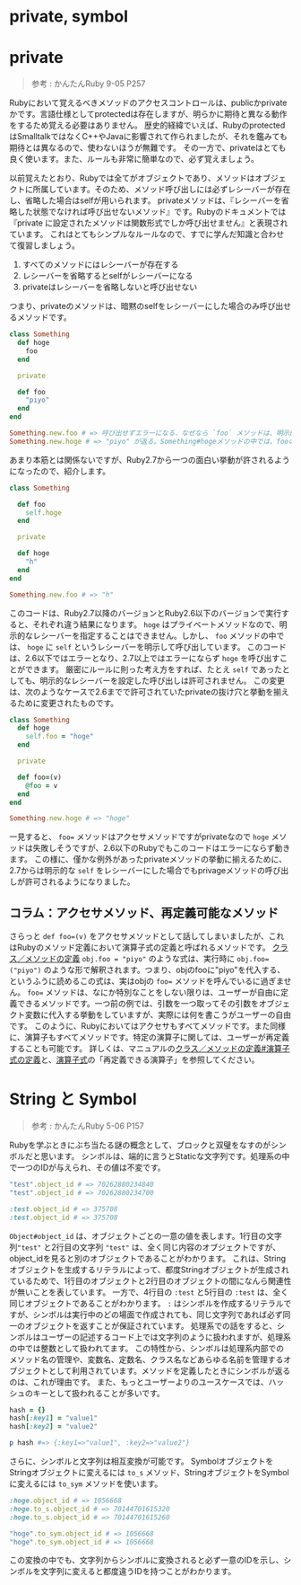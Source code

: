 private, symbol
===
# private

> 参考 : かんたんRuby 9-05 P257

Rubyにおいて覚えるべきメソッドのアクセスコントロールは、publicかprivateかです。言語仕様としてprotectedは存在しますが、明らかに期待と異なる動作をするため覚える必要はありません。
歴史的経緯でいえば、RubyのprotectedはSmalltalkではなくC++やJavaに影響されて作られましたが、それを鑑みても期待とは異なるので、使わないほうが無難です。
その一方で、privateはとても良く使います。また、ルールも非常に簡単なので、必ず覚えましょう。

以前覚えたとおり、Rubyでは全てがオブジェクトであり、メソッドはオブジェクトに所属しています。そのため、メソッド呼び出しには必ずレシーバーが存在し、省略した場合はselfが用いられます。
privateメソッドは、『レシーバーを省略した状態でなければ呼び出せないメソッド』です。Rubyのドキュメントでは『private に設定されたメソッドは関数形式でしか呼び出せません』と表現されています。
これはとてもシンプルなルールなので、すでに学んだ知識と合わせて復習しましょう。

1. すべてのメソッドにはレシーバーが存在する
2. レシーバーを省略するとselfがレシーバーになる
3. privateはレシーバーを省略しないと呼び出せない

つまり、privateのメソッドは、暗黙のselfをレシーバーにした場合のみ呼び出せるメソッドです。

```ruby
class Something
  def hoge
    foo
  end

  private

  def foo
    "piyo"
  end
end

Something.new.foo # => 呼び出せずエラーになる、なぜなら `foo` メソッドは、明示的にレシーバー `Something.new` をとっている
Something.new.hoge # => "piyo" が返る。Something#hogeメソッドの中では、fooのレシーバーを指定していない（つまり暗黙のselfがレシーバー）ため、呼び出せる。
```

あまり本筋とは関係ないですが、Ruby2.7から一つの面白い挙動が許されるようになったので、紹介します。

```ruby
class Something

  def foo
    self.hoge
  end

  private

  def hoge
    "h"
  end
end

Something.new.foo # => "h"
```

このコードは、Ruby2.7以降のバージョンとRuby2.6以下のバージョンで実行すると、それぞれ違う結果になります。
`hoge` はプライベートメソッドなので、明示的なレシーバーを指定することはできません。しかし、 `foo` メソッドの中では、 `hoge` に `self` というレシーバーを明示して呼び出しています。
このコードは、2.6以下ではエラーとなり、2.7以上ではエラーにならず `hoge` を呼び出すことができます。
厳密にルールに則った考え方をすれば、たとえ `self` であったとしても、明示的なレシーバーを設定した呼び出しは許可されません。
この変更は、次のようなケースで2.6までで許可されていたprivateの抜け穴と挙動を揃えるために変更されたものです。

```ruby
class Something
  def hoge
    self.foo = "hoge"
  end

  private

  def foo=(v)
    @foo = v
  end
end

Something.new.hoge # => "hoge"
```

一見すると、 `foo=` メソッドはアクセサメソッドですがprivateなので `hoge` メソッドは失敗しそうですが、2.6以下のRubyでもこのコードはエラーにならず動きます。
この様に、僅かな例外があったprivateメソッドの挙動に揃えるために、2.7からは明示的な `self` をレシーバーにした場合でもprivageメソッドの呼び出しが許可されるようになりました。

## コラム：アクセサメソッド、再定義可能なメソッド

さらっと `def foo=(v)` をアクセサメソッドとして話してしまいましたが、これはRubyのメソッド定義において演算子式の定義と呼ばれるメソッドです。
[クラス／メソッドの定義](https://docs.ruby-lang.org/ja/master/doc/spec=2fdef.html)
`obj.foo = "piyo"` のような式は、実行時に `obj.foo=("piyo")` のような形で解釈されます。つまり、objのfooに"piyo"を代入する、というふうに読めるこの式は、実はobjの `foo=` メソッドを呼んでいるに過ぎません。
`foo=` メソッドは、なにか特別なことをしない限りは、ユーザーが自由に定義できるメソッドです。一つ前の例では、引数を一つ取ってその引数をオブジェクト変数に代入する挙動をしていますが、実際には何を書こうがユーザーの自由です。
このように、Rubyにおいてはアクセサもすべてメソッドです。また同様に、演算子もすべてメソッドです。特定の演算子に関しては、ユーザーが再定義することも可能です。
詳しくは、マニュアルの[クラス／メソッドの定義#演算子式の定義](https://docs.ruby-lang.org/ja/master/doc/spec=2fdef.html#operator)と、[演算子式](https://docs.ruby-lang.org/ja/master/doc/spec=2foperator.html)の「再定義できる演算子」を参照してください。

# String と Symbol

> 参考 : かんたんRuby 5-06 P157

Rubyを学ぶときにぶち当たる謎の概念として、ブロックと双璧をなすのがシンボルだと思います。
シンボルは、端的に言うとStaticな文字列です。処理系の中で一つのIDが与えられ、その値は不変です。

```ruby
"test".object_id # => 70262880234840
"test".object_id # => 70262880234700

:test.object_id # => 375708
:test.object_id # => 375708
```

`Object#object_id` は、オブジェクトごとの一意の値を表します。1行目の文字列`"test"` と2行目の文字列 `"test"` は、全く同じ内容のオブジェクトですが、object_idを見ると別のオブジェクトであることがわかります。
これは、Stringオブジェクトを生成するリテラルによって、都度Stringオブジェクトが生成されているためで、1行目のオブジェクトと2行目のオブジェクトの間になんら関連性が無いことを表しています。
一方で、4行目の `:test` と5行目の `:test` は、全く同じオブジェクトであることがわかります。 `:` はシンボルを作成するリテラルですが、シンボルは実行中のどの場面で作成されても、同じ文字列であれば必ず同一のオブジェクトを返すことが保証されています。
処理系での話をすると、シンボルはユーザーの記述するコード上では文字列のように扱われますが、処理系の中では整数として扱われてます。
この特性から、シンボルは処理系内部でのメソッド名の管理や、変数名、定数名、クラス名などあらゆる名前を管理するオブジェクトとして利用されています。メソッドを定義したときにシンボルが返るのは、これが理由です。
また、もっとユーザーよりのユースケースでは、ハッシュのキーとして扱われることが多いです。

```ruby
hash = {}
hash[:key1] = "value1"
hash[:key2] = "value2"

p hash #=> {:key1=>"value1", :key2=>"value2"}
```

さらに、シンボルと文字列は相互変換が可能です。
SymbolオブジェクトをStringオブジェクトに変えるには `to_s` メソッド、StringオブジェクトをSymbolに変えるには `to_sym` メソッドを使います。

```ruby
:hoge.object_id # => 1056668
:hoge.to_s.object_id # => 70144701615320
:hoge.to_s.object_id # => 70144701615260

"hoge".to_sym.object_id # => 1056668
"hoge".to_sym.object_id # => 1056668
```

この変換の中でも、文字列からシンボルに変換されると必ず一意のIDを示し、シンボルを文字列に変えると都度違うIDを持つことがわかります。
